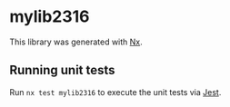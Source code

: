 # mylib2316

This library was generated with [Nx](https://nx.dev).

## Running unit tests

Run `nx test mylib2316` to execute the unit tests via [Jest](https://jestjs.io).
